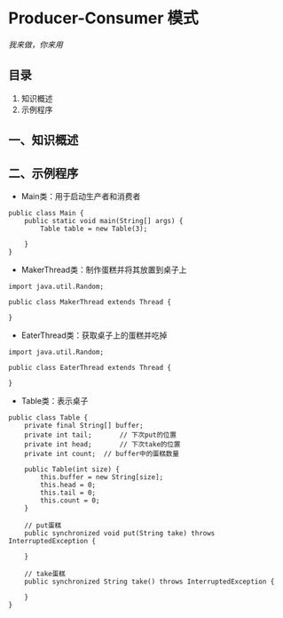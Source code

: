 # Producer-Consumer 模式

*我来做，你来用*

## 目录

1. 知识概述
2. 示例程序



## 一、知识概述







## 二、示例程序

* Main类：用于启动生产者和消费者

```
public class Main {
	public static void main(String[] args) {
		Table table = new Table(3);
		
	}
}
```



* MakerThread类：制作蛋糕并将其放置到桌子上

```
import java.util.Random;

public class MakerThread extends Thread {
	
}
```



* EaterThread类：获取桌子上的蛋糕并吃掉

```
import java.util.Random;

public class EaterThread extends Thread {

}
```



* Table类：表示桌子

```
public class Table {
	private final String[] buffer;
	private int tail;		// 下次put的位置
	private int head;		// 下次take的位置
	private int count;	// buffer中的蛋糕数量
	
	public Table(int size) {
		this.buffer = new String[size];
		this.head = 0;
		this.tail = 0;
		this.count = 0;
	}
	
	// put蛋糕
	public synchronized void put(String take) throws InterruptedException {
		
	}
	
	// take蛋糕
	public synchronized String take() throws InterruptedException {
		
	}
}
```

